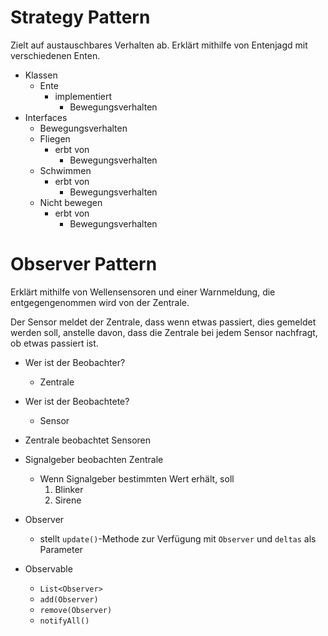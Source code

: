 Strategy Pattern
====

Zielt auf austauschbares Verhalten ab.
Erklärt mithilfe von Entenjagd mit verschiedenen Enten.

- Klassen
    - Ente
        - implementiert
            - Bewegungsverhalten
- Interfaces
    - Bewegungsverhalten
    - Fliegen
        - erbt von
            - Bewegungsverhalten
    - Schwimmen
        - erbt von
            - Bewegungsverhalten
    - Nicht bewegen
        - erbt von
            - Bewegungsverhalten


Observer Pattern
====

Erklärt mithilfe von Wellensensoren und einer Warnmeldung, die entgegengenommen
wird von der Zentrale.

Der Sensor meldet der Zentrale, dass wenn etwas passiert, dies gemeldet werden soll,
anstelle davon, dass die Zentrale bei jedem Sensor nachfragt, ob etwas passiert ist.

- Wer ist der Beobachter?
    - Zentrale
- Wer ist der Beobachtete?
    - Sensor


- Zentrale beobachtet Sensoren
- Signalgeber beobachten Zentrale
    - Wenn Signalgeber bestimmten Wert erhält, soll
        1. Blinker
        2. Sirene


- Observer
    - stellt ``update()``-Methode zur Verfügung mit ``Observer`` und ``deltas`` als Parameter
- Observable
    - ``List<Observer>``
    - ``add(Observer)``
    - ``remove(Observer)``
    - ``notifyAll()``

